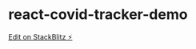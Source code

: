 # react-covid-tracker-demo

[Edit on StackBlitz ⚡️](https://stackblitz.com/edit/react-covid-tracker-demo)